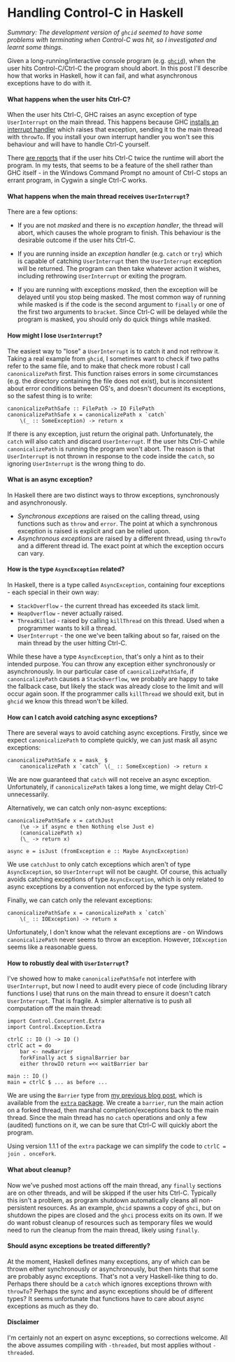 # Handling Control-C in Haskell

_Summary: The development version of `ghcid` seemed to have some problems with terminating when Control-C was hit, so I investigated and learnt some things._

Given a long-running/interactive console program (e.g. [`ghcid`](https://github.com/ndmitchell/ghcid)), when the user hits Control-C/Ctrl-C the program should abort. In this post I'll describe how that works in Haskell, how it can fail, and what asynchronous exceptions have to do with it.

#### What happens when the user hits Ctrl-C?

When the user hits Ctrl-C, GHC raises an async exception of type `UserInterrupt` on the main thread. This happens because GHC [installs an interrupt handler](http://stackoverflow.com/a/2352915/160673) which raises that exception, sending it to the main thread with `throwTo`. If you install your own interrupt handler you won't see this behaviour and will have to handle Ctrl-C yourself.

There [are reports](http://stackoverflow.com/a/7941166/160673) that if the user hits Ctrl-C twice the runtime will abort the program. In my tests, that seems to be a feature of the shell rather than GHC itself - in the Windows Command Prompt no amount of Ctrl-C stops an errant program, in Cygwin a single Ctrl-C works.

#### What happens when the main thread receives `UserInterrupt`?

There are a few options:

* If you are not _masked_ and there is no _exception handler_, the thread will abort, which causes the whole program to finish. This behaviour is the desirable outcome if the user hits Ctrl-C.
 
* If you are running inside an _exception handler_ (e.g. `catch` or `try`) which is capable of catching `UserInterrupt` then the `UserInterrupt` exception will be returned. The program can then take whatever action it wishes, including rethrowing `UserInterrupt` or exiting the program.

* If you are running with exceptions _masked_, then the exception will be delayed until you stop being masked. The most common way of running while masked is if the code is the second argument to `finally` or one of the first two arguments to `bracket`. Since Ctrl-C will be delayed while the program is masked, you should only do quick things while masked.

#### How might I lose `UserInterrupt`?

The easiest way to "lose" a `UserInterrupt` is to catch it and not rethrow it. Taking a real example from `ghcid`, I sometimes want to check if two paths refer to the same file, and to make that check more robust I call `canonicalizePath` first. This function raises errors in some circumstances (e.g. the directory containing the file does not exist), but is inconsistent about error conditions between OS's, and doesn't document its exceptions, so the safest thing is to write:

    canonicalizePathSafe :: FilePath -> IO FilePath
    canonicalizePathSafe x = canonicalizePath x `catch`
        \(_ :: SomeException) -> return x

If there is any exception, just return the original path. Unfortunately, the `catch` will also catch and discard `UserInterrupt`. If the user hits Ctrl-C while `canonicalizePath` is running the program won't abort. The reason is that `UserInterrupt` is not thrown in response to the code inside the `catch`, so ignoring `UserInterrupt` is the wrong thing to do.

#### What is an async exception?

In Haskell there are two distinct ways to throw exceptions, synchronously and asynchronously.

* _Synchronous exceptions_ are raised on the calling thread, using functions such as `throw` and `error`. The point at which a synchronous exception is raised is explicit and can be relied upon.
* _Asynchronous exceptions_ are raised by a different thread, using `throwTo` and a different thread id. The exact point at which the exception occurs can vary.

#### How is the type `AsyncException` related?

In Haskell, there is a type called `AsyncException`, containing four exceptions - each special in their own way:

* `StackOverflow` - the current thread has exceeded its stack limit.
* `HeapOverflow` - never actually raised.
* `ThreadKilled` - raised by calling `killThread` on this thread. Used when a programmer wants to kill a thread.
* `UserInterrupt` - the one we've been talking about so far, raised on the main thread by the user hitting Ctrl-C.

While these have a type `AsyncException`, that's only a hint as to their intended purpose. You can throw any exception either synchronously or asynchronously. In our particular case of `caonicalizePathSafe`, if `canonicalizePath` causes a `StackOverflow`, we probably are happy to take the fallback case, but likely the stack was already close to the limit and will occur again soon. If the programmer calls `killThread` we should exit, but in `ghcid` we know this thread won't be killed.

#### How can I catch avoid catching async exceptions?

There are several ways to avoid catching async exceptions. Firstly, since we expect `canonicalizePath` to complete quickly, we can just mask all async exceptions:

    canonicalizePathSafe x = mask_ $
        canonicalizePath x `catch` \(_ :: SomeException) -> return x

We are now guaranteed that `catch` will not receive an async exception. Unfortunately, if `canonicalizePath` takes a long time, we might delay Ctrl-C unnecessarily.

Alternatively, we can catch only non-async exceptions:

    canonicalizePathSafe x = catchJust
        (\e -> if async e then Nothing else Just e)
        (canonicalizePath x)
        (\_ -> return x)

    async e = isJust (fromException e :: Maybe AsyncException)

We use `catchJust` to only catch exceptions which aren't of type `AsyncException`, so `UserInterrupt` will not be caught. Of course, this actually avoids catching exceptions of type `AsyncException`, which is only related to async exceptions by a convention not enforced by the type system.

Finally, we can catch only the relevant exceptions:

    canonicalizePathSafe x = canonicalizePath x `catch`
        \(_ :: IOException) -> return x

Unfortunately, I don't know what the relevant exceptions are - on Windows `canonicalizePath` never seems to throw an exception. However, `IOException` seems like a reasonable guess.

#### How to robustly deal with `UserInterrupt`?

I've showed how to make `canonicalizePathSafe` not interfere with `UserInterrupt`, but now I need to audit every piece of code (including library functions I use) that runs on the main thread to ensure it doesn't catch `UserInterrupt`. That is fragile. A simpler alternative is to push all computation off the main thread:

    import Control.Concurrent.Extra
    import Control.Exception.Extra

    ctrlC :: IO () -> IO ()
    ctrlC act = do
        bar <- newBarrier
        forkFinally act $ signalBarrier bar
        either throwIO return =<< waitBarrier bar

    main :: IO ()
    main = ctrlC $ ... as before ...

We are using the `Barrier` type from [my previous blog post](), which is available from the [`extra` package](). We create a `barrier`, run the main action on a forked thread, then marshal completion/exceptions back to the main thread. Since the main thread has no `catch` operations and only a few (audited) functions on it, we can be sure that Ctrl-C will quickly abort the program.

Using version 1.1.1 of the `extra` package we can simplify the code to `ctrlC = join . onceFork`.

#### What about cleanup?

Now we've pushed most actions off the main thread, any `finally` sections are on other threads, and will be skipped if the user hits Ctrl-C. Typically this isn't a problem, as program shutdown automatically cleans all non-persistent resources. As an example, `ghcid` spawns a copy of `ghci`, but on shutdown the pipes are closed and the `ghci` process exits on its own. If we do want robust cleanup of resources such as temporary files we would need to run the cleanup from the main thread, likely using `finally`.

#### Should async exceptions be treated differently?

At the moment, Haskell defines many exceptions, any of which can be thrown either synchronously or asynchronously, but then hints that some are probably async exceptions. That's not a very Haskell-like thing to do. Perhaps there should be a `catch` which ignores exceptions thrown with `throwTo`? Perhaps the sync and async exceptions should be of different types? It seems unfortunate that functions have to care about async exceptions as much as they do.

#### Disclaimer

I'm certainly not an expert on async exceptions, so corrections welcome. All the above assumes compiling with `-threaded`, but most applies without `-threaded`.

